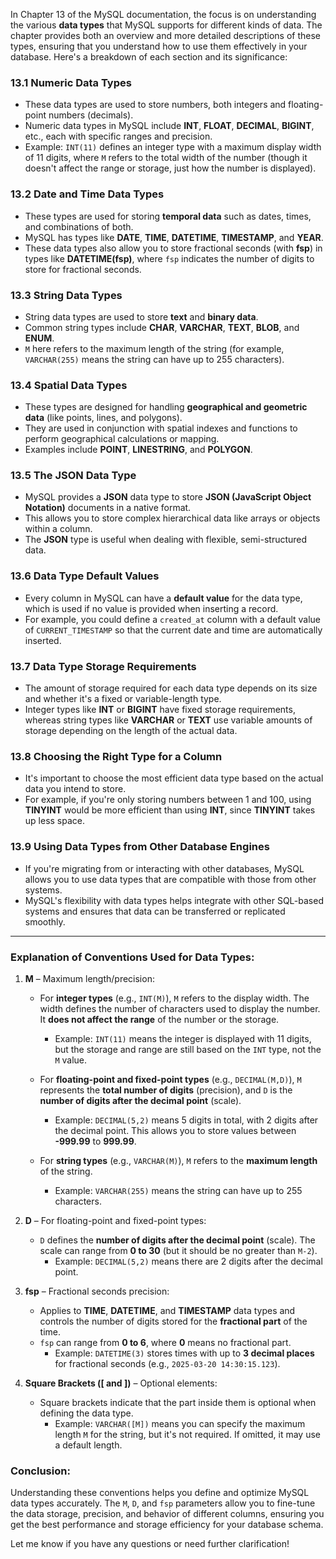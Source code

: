 In Chapter 13 of the MySQL documentation, the focus is on understanding the various **data types** that MySQL supports for different kinds of data. The chapter provides both an overview and more detailed descriptions of these types, ensuring that you understand how to use them effectively in your database. Here's a breakdown of each section and its significance:

### 13.1 **Numeric Data Types**
   - These data types are used to store numbers, both integers and floating-point numbers (decimals). 
   - Numeric data types in MySQL include **INT**, **FLOAT**, **DECIMAL**, **BIGINT**, etc., each with specific ranges and precision.
   - Example: `INT(11)` defines an integer type with a maximum display width of 11 digits, where `M` refers to the total width of the number (though it doesn't affect the range or storage, just how the number is displayed).

### 13.2 **Date and Time Data Types**
   - These types are used for storing **temporal data** such as dates, times, and combinations of both.
   - MySQL has types like **DATE**, **TIME**, **DATETIME**, **TIMESTAMP**, and **YEAR**.
   - These data types also allow you to store fractional seconds (with **fsp**) in types like **DATETIME(fsp)**, where `fsp` indicates the number of digits to store for fractional seconds.

### 13.3 **String Data Types**
   - String data types are used to store **text** and **binary data**.
   - Common string types include **CHAR**, **VARCHAR**, **TEXT**, **BLOB**, and **ENUM**.
   - `M` here refers to the maximum length of the string (for example, `VARCHAR(255)` means the string can have up to 255 characters).

### 13.4 **Spatial Data Types**
   - These types are designed for handling **geographical and geometric data** (like points, lines, and polygons).
   - They are used in conjunction with spatial indexes and functions to perform geographical calculations or mapping.
   - Examples include **POINT**, **LINESTRING**, and **POLYGON**.

### 13.5 **The JSON Data Type**
   - MySQL provides a **JSON** data type to store **JSON (JavaScript Object Notation)** documents in a native format.
   - This allows you to store complex hierarchical data like arrays or objects within a column.
   - The **JSON** type is useful when dealing with flexible, semi-structured data.

### 13.6 **Data Type Default Values**
   - Every column in MySQL can have a **default value** for the data type, which is used if no value is provided when inserting a record.
   - For example, you could define a `created_at` column with a default value of `CURRENT_TIMESTAMP` so that the current date and time are automatically inserted.

### 13.7 **Data Type Storage Requirements**
   - The amount of storage required for each data type depends on its size and whether it's a fixed or variable-length type.
   - Integer types like **INT** or **BIGINT** have fixed storage requirements, whereas string types like **VARCHAR** or **TEXT** use variable amounts of storage depending on the length of the actual data.

### 13.8 **Choosing the Right Type for a Column**
   - It's important to choose the most efficient data type based on the actual data you intend to store.
   - For example, if you're only storing numbers between 1 and 100, using **TINYINT** would be more efficient than using **INT**, since **TINYINT** takes up less space.

### 13.9 **Using Data Types from Other Database Engines**
   - If you're migrating from or interacting with other databases, MySQL allows you to use data types that are compatible with those from other systems.
   - MySQL's flexibility with data types helps integrate with other SQL-based systems and ensures that data can be transferred or replicated smoothly.

---

### Explanation of Conventions Used for Data Types:

1. **M** – Maximum length/precision:
   - For **integer types** (e.g., `INT(M)`), `M` refers to the display width. The width defines the number of characters used to display the number. It **does not affect the range** of the number or the storage.
     - Example: `INT(11)` means the integer is displayed with 11 digits, but the storage and range are still based on the `INT` type, not the `M` value.
   
   - For **floating-point and fixed-point types** (e.g., `DECIMAL(M,D)`), `M` represents the **total number of digits** (precision), and `D` is the **number of digits after the decimal point** (scale).
     - Example: `DECIMAL(5,2)` means 5 digits in total, with 2 digits after the decimal point. This allows you to store values between **-999.99** to **999.99**.

   - For **string types** (e.g., `VARCHAR(M)`), `M` refers to the **maximum length** of the string.
     - Example: `VARCHAR(255)` means the string can have up to 255 characters.

2. **D** – For floating-point and fixed-point types:
   - `D` defines the **number of digits after the decimal point** (scale). The scale can range from **0 to 30** (but it should be no greater than `M-2`).
     - Example: `DECIMAL(5,2)` means there are 2 digits after the decimal point.

3. **fsp** – Fractional seconds precision:
   - Applies to **TIME**, **DATETIME**, and **TIMESTAMP** data types and controls the number of digits stored for the **fractional part** of the time.
   - `fsp` can range from **0 to 6**, where **0** means no fractional part.
     - Example: `DATETIME(3)` stores times with up to **3 decimal places** for fractional seconds (e.g., `2025-03-20 14:30:15.123`).

4. **Square Brackets ([ and ])** – Optional elements:
   - Square brackets indicate that the part inside them is optional when defining the data type.
     - Example: `VARCHAR([M])` means you can specify the maximum length `M` for the string, but it's not required. If omitted, it may use a default length.

### Conclusion:
Understanding these conventions helps you define and optimize MySQL data types accurately. The `M`, `D`, and `fsp` parameters allow you to fine-tune the data storage, precision, and behavior of different columns, ensuring you get the best performance and storage efficiency for your database schema.

Let me know if you have any questions or need further clarification!
